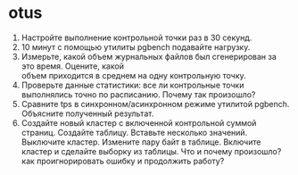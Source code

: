 # otus
1. Настройте выполнение контрольной точки раз в 30 секунд.  
2. 10 минут c помощью утилиты pgbench подавайте нагрузку.  
3. Измерьте, какой объем журнальных файлов был сгенерирован за это время. Оцените, какой   
объем приходится в среднем на одну контрольную точку.  
4. Проверьте данные статистики: все ли контрольные точки выполнялись точно по расписанию. 
Почему так произошло?  
5. Сравните tps в синхронном/асинхронном режиме утилитой pgbench. Объясните полученный 
результат.  
6. Создайте новый кластер с включенной контрольной суммой страниц. Создайте таблицу.
Вставьте несколько значений. Выключите кластер. Измените пару байт в таблице. Включите 
кластер и сделайте выборку из таблицы. Что и почему произошло? как проигнорировать ошибку и 
продолжить работу?  
